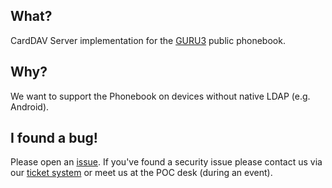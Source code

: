 ## What?
CardDAV Server implementation for the [GURU3](https://guru3.eventphone.de) public phonebook.

## Why?
We want to support the Phonebook on devices without native LDAP (e.g. Android).

## I found a bug!

Please open an [issue](https://github.com/eventphone/guru3-carddav/issues/new). If you've found a security issue please contact us via our [ticket system](https://guru3.eventphone.de/support/) or meet us at the POC desk (during an event).